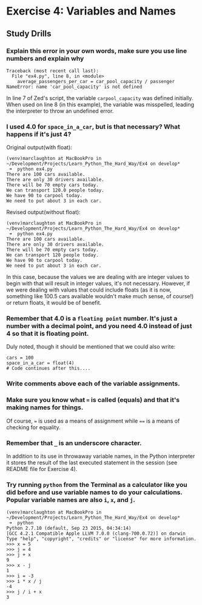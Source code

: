 # Exercise 4: Variables and Names
## Study Drills
### Explain this error in your own words, make sure you use line numbers and explain why
```
Traceback (most recent call last):
  File "ex4.py", line 8, in <module>
    average_passengers_per_car = car_pool_capacity / passenger
NameError: name 'car_pool_capacity' is not defined
```

In line 7 of Zed's script, the variable ```carpool_capacity``` was defined initially. When used on line 8 (in this example),
 the variable was misspelled, leading the interpreter to throw an undefined error.
### I used 4.0 for ```space_in_a_car```, but is that necessary? What happens if it's just 4?
Original output(with float):
```
(venv)marclaughton at MacBookPro in ~/Development/Projects/Learn_Python_The_Hard_Way/Ex4 on develop*
 ➜  python ex4.py
There are 100 cars available.
There are only 30 drivers available.
There will be 70 empty cars today.
We can transport 120.0 people today.
We have 90 to carpool today.
We need to put about 3 in each car.
```

Revised output(without float):
```
(venv)marclaughton at MacBookPro in ~/Development/Projects/Learn_Python_The_Hard_Way/Ex4 on develop*
 ➜  python ex4.py
There are 100 cars available.
There are only 30 drivers available.
There will be 70 empty cars today.
We can transport 120 people today.
We have 90 to carpool today.
We need to put about 3 in each car.
```

In this case, because the values we are dealing with are integer values to begin with that will result in integer values, it's not necessary.
However, if we were dealing with values that could include floats (as it is now, something like 100.5 cars available wouldn't make much sense, of course!) or return floats, it would be of benefit.
### Remember that 4.0 is a ```floating point``` number. It's just a number with a decimal point, and you need 4.0 instead of just 4 so that it is floating point.
Duly noted, though it should be mentioned that we could also write:

```
cars = 100
space_in_a_car = float(4)
# Code continues after this....
```
### Write comments above each of the variable assignments.

### Make sure you know what ```=``` is called (equals) and that it's making names for things.
Of course, ```=``` is used as a means of assignment while ```==``` is a means of checking for equality.
### Remember that ```_``` is an underscore character.
In addition to its use in throwaway variable names, in the Python interpreter it stores the result of the last executed statement in the session (see README file for Exercise 4).
### Try running ```python``` from the Terminal as a calculator like you did before and use variable names to do your calculations. Popular variable names are also ```i```, ```x```, and ```j```.
```
(venv)marclaughton at MacBookPro in ~/Development/Projects/Learn_Python_The_Hard_Way/Ex4 on develop*
 ➜  python
Python 2.7.10 (default, Sep 23 2015, 04:34:14)
[GCC 4.2.1 Compatible Apple LLVM 7.0.0 (clang-700.0.72)] on darwin
Type "help", "copyright", "credits" or "license" for more information.
>>> x = 5
>>> j = 4
>>> j + x
9
>>> x - j
1
>>> i = -3
>>> i * x / j
-4
>>> j / i + x
3
```
